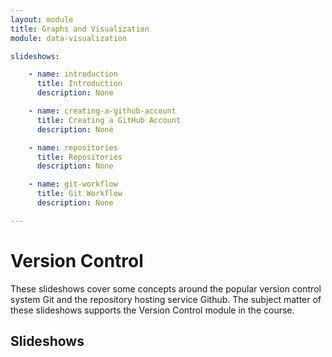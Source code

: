 ```yaml
---
layout: module
title: Graphs and Visualization 
module: data-visualization

slideshows:

    - name: introduction
      title: Introduction
      description: None

    - name: creating-a-github-account
      title: Creating a GitHub Account
      description: None

    - name: repositories
      title: Repositories
      description: None

    - name: git-workflow
      title: Git Workflow
      description: None

---
```


# Version Control

These slideshows cover some concepts around the popular version control system Git and the repository hosting service Github. The subject matter of these slideshows supports the Version Control module in the course.

## Slideshows
